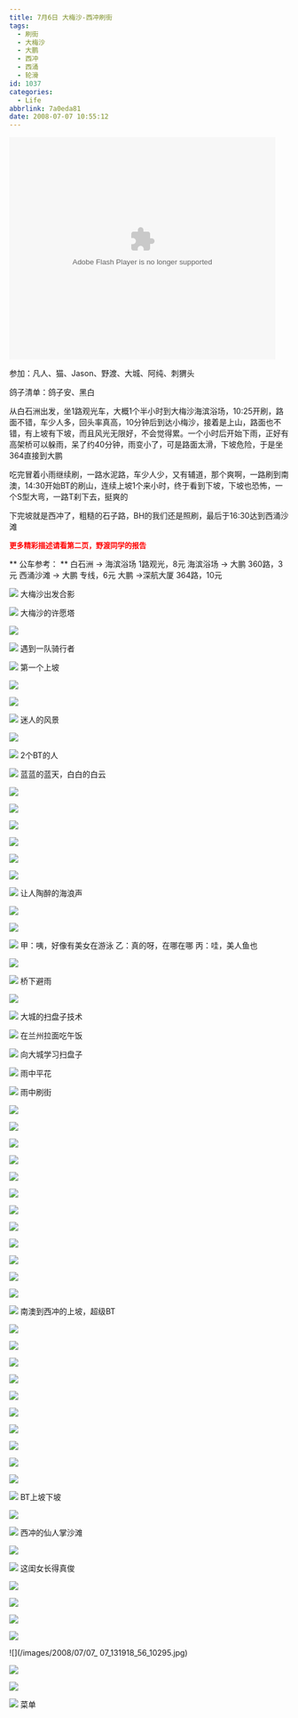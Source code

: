 ```yaml
---
title: 7月6日 大梅沙-西冲刷街
tags:
  - 刷街
  - 大梅沙
  - 大鹏
  - 西冲
  - 西涌
  - 轮滑
id: 1037
categories:
  - Life
abbrlink: 7a0eda81
date: 2008-07-07 10:55:12
---
```


<object classid="clsid:D27CDB6E-AE6D-11cf-96B8-444553540000" codebase="http://download.macromedia.com/pub/shockwave/cabs/flash/swflash.cab#version=6,0,29,0" width="480" height="400"><param name="movie" value="http://player.youku.com/player.php/sid/XMzQxNDk3MjA=/v.swf"><param name="quality" value="high"><param name="play" value="true"><embed src="http://player.youku.com/player.php/sid/XMzQxNDk3MjA=/v.swf" quality="high" pluginspage="http://www.macromedia.com/go/getflashplayer" type="application/x-shockwave-flash" width="480" height="400" play="true"></embed></object> 

参加：凡人、猫、Jason、野渡、大城、阿纯、刺猬头 

鸽子清单：鸽子安、黑白 

从白石洲出发，坐1路观光车，大概1个半小时到大梅沙海滨浴场，10:25开刷，路面不错，车少人多，回头率真高，10分钟后到达小梅沙，接着是上山，路面也不错，有上坡有下坡，而且风光无限好，不会觉得累。一个小时后开始下雨，正好有高架桥可以躲雨，呆了约40分钟，雨变小了，可是路面太滑，下坡危险，于是坐364直接到大鹏 

吃完冒着小雨继续刷，一路水泥路，车少人少，又有辅道，那个爽啊，一路刷到南澳，14:30开始BT的刷山，连续上坡1个来小时，终于看到下坡，下坡也恐怖，一个S型大弯，一路T刹下去，挺爽的 

下完坡就是西冲了，粗糙的石子路，BH的我们还是照刷，最后于16:30达到西涌沙滩 
<!--more-->
<font color="#ff0000"><font size="2">**更多精彩描述请看第二页，野渡同学的报告**</font></font> 

** 公车参考： ** 
白石洲 -> 海滨浴场   1路观光，8元 
海滨浴场 -> 大鹏     360路，3元 
西涌沙滩 -> 大鹏     专线，6元 
大鹏 ->深航大厦      364路，10元 

![](/images/2008/07/07_07_131918_10234.jpg) 
大梅沙出发合影 

![](/images/2008/07/07_07_131918_60_10235.jpg) 
大梅沙的许愿塔 

![](/images/2008/07/07_07_131918_61_10236.jpg) 

![](/images/2008/07/07_07_131918_62_10237.jpg) 
遇到一队骑行者 

![](/images/2008/07/07_07_131918_0_10238.jpg) 
第一个上坡 

![](/images/2008/07/07_07_131918_63_10239.jpg) 

![](/images/2008/07/07_07_131918_64_10240.jpg) 

![](/images/2008/07/07_07_131918_1_10241.jpg) 
迷人的风景 

![](/images/2008/07/07_07_131918_2_10242.jpg) 

![](/images/2008/07/07_07_131918_3_10243.jpg) 
2个BT的人 

![](/images/2008/07/07_07_131918_4_10244.jpg) 
蓝蓝的蓝天，白白的白云 

![](/images/2008/07/07_07_131918_5_10245.jpg) 

![](/images/2008/07/07_07_131918_6_10246.jpg) 

![](/images/2008/07/07_07_131918_7_10247.jpg) 

![](/images/2008/07/07_07_131918_8_10248.jpg) 

![](/images/2008/07/07_07_131918_9_10249.jpg) 

![](/images/2008/07/07_07_131918_10_10250.jpg) 

![](/images/2008/07/07_07_131918_11_10251.jpg) 
让人陶醉的海浪声 

![](/images/2008/07/07_07_131918_12_10252.jpg) 

![](/images/2008/07/07_07_131918_13_10253.jpg) 

![](/images/2008/07/07_07_131918_14_10254.jpg) 
甲：咦，好像有美女在游泳 
乙：真的呀，在哪在哪 
丙：哇，美人鱼也 

![](/images/2008/07/07_07_131918_15_10255.jpg) 

![](/images/2008/07/07_07_131918_16_10256.jpg) 
桥下避雨 

![](/images/2008/07/07_07_131918_17_10257.jpg) 

![](/images/2008/07/07_07_131918_18_10258.jpg) 
大城的扫盘子技术 

![](/images/2008/07/07_07_131918_19_10259.jpg) 
在兰州拉面吃午饭 

![](/images/2008/07/07_07_131918_20_10260.jpg) 
向大城学习扫盘子 

![](/images/2008/07/07_07_131918_21_10261.jpg) 
雨中平花  

![](/images/2008/07/07_07_131918_23_10262.jpg) 
雨中刷街 

![](/images/2008/07/07_07_131918_24_10263.jpg) 

![](/images/2008/07/07_07_131918_25_10264.jpg) 

![](/images/2008/07/07_07_131918_26_10265.jpg) 

![](/images/2008/07/07_07_131918_27_10266.jpg) 

![](/images/2008/07/07_07_131918_28_10267.jpg) 

![](/images/2008/07/07_07_131918_29_10268.jpg) 

![](/images/2008/07/07_07_131918_30_10269.jpg) 

![](/images/2008/07/07_07_131918_31_10270.jpg) 

![](/images/2008/07/07_07_131918_32_10271.jpg) 

![](/images/2008/07/07_07_131918_33_10272.jpg) 

![](/images/2008/07/07_07_131918_34_10273.jpg) 

![](/images/2008/07/07_07_131918_35_10274.jpg) 

![](/images/2008/07/07_07_131918_36_10275.jpg) 
南澳到西冲的上坡，超级BT 

![](/images/2008/07/07_07_131918_37_10276.jpg) 

![](/images/2008/07/07_07_131918_38_10277.jpg) 

![](/images/2008/07/07_07_131918_39_10278.jpg) 

![](/images/2008/07/07_07_131918_40_10279.jpg) 

![](/images/2008/07/07_07_131918_41_10280.jpg) 

![](/images/2008/07/07_07_131918_42_10281.jpg) 

![](/images/2008/07/07_07_131918_43_10282.jpg) 

![](/images/2008/07/07_07_131918_44_10283.jpg) 

![](/images/2008/07/07_07_131918_45_10284.jpg) 

![](/images/2008/07/07_07_131918_46_10285.jpg) 

![](/images/2008/07/07_07_131918_47_10286.jpg) 
BT上坡下坡 

![](/images/2008/07/07_07_131918_48_10287.jpg) 

![](/images/2008/07/07_07_131918_49_10288.jpg) 
西冲的仙人掌沙滩 

![](/images/2008/07/07_07_131918_50_10289.jpg) 

![](/images/2008/07/07_07_131918_51_10290.jpg) 
这闺女长得真俊 

![](/images/2008/07/07_07_131918_52_10291.jpg) 

![](/images/2008/07/07_07_131918_53_10292.jpg) 

![](/images/2008/07/07_07_131918_54_10293.jpg) 

![](/images/2008/07/07_07_131918_55_10294.jpg) 

![](/images/2008/07/07_
07_131918_56_10295.jpg) 

![](/images/2008/07/07_07_131918_57_10296.jpg) 

![](/images/2008/07/07_07_131918_58_10297.jpg) 

![](/images/2008/07/07_07_131918_59_10298.jpg) 
菜单